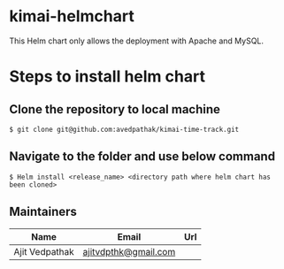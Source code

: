 # kimai-helmchart

This Helm chart only allows the deployment with Apache and MySQL.

# Steps to install helm chart

## Clone the repository to local machine
`$ git clone git@github.com:avedpathak/kimai-time-track.git`

## Navigate to the folder and use below command
`$ Helm install <release_name> <directory path where helm chart has been cloned>`

## Maintainers

| Name | Email | Url |
| ---- | ------ | --- |
| Ajit Vedpathak | ajitvdpthk@gmail.com |  |

